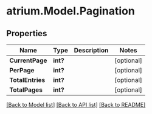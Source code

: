# atrium.Model.Pagination
## Properties

Name | Type | Description | Notes
------------ | ------------- | ------------- | -------------
**CurrentPage** | **int?** |  | [optional] 
**PerPage** | **int?** |  | [optional] 
**TotalEntries** | **int?** |  | [optional] 
**TotalPages** | **int?** |  | [optional] 

[[Back to Model list]](../README.md#documentation-for-models) [[Back to API list]](../README.md#documentation-for-api-endpoints) [[Back to README]](../README.md)


